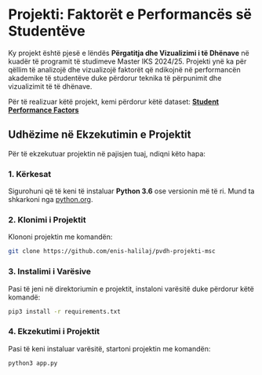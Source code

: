 # Projekti: Faktorët e Performancës së Studentëve

Ky projekt është pjesë e lëndës **Përgatitja dhe Vizualizimi i të Dhënave** në kuadër të programit të studimeve Master IKS 2024/25. 
Projekti ynë ka për qëllim të analizojë dhe vizualizojë faktorët që ndikojnë në performancën akademike të studentëve duke përdorur teknika të përpunimit dhe vizualizimit të të dhënave.

Për të realizuar këtë projekt, kemi përdorur këtë dataset: **[Student Performance Factors](https://www.kaggle.com/datasets/lainguyn123/student-performance-factors)**

## Udhëzime në Ekzekutimin e Projektit
Për të ekzekutuar projektin në pajisjen tuaj, ndiqni këto hapa:

### 1. Kërkesat
Sigurohuni që të keni të instaluar **Python 3.6** ose versionin më të ri. Mund ta shkarkoni nga [python.org](https://www.python.org/downloads/).

### 2. Klonimi i Projektit
Klononi projektin me komandën:
```bash
git clone https://github.com/enis-halilaj/pvdh-projekti-msc
```

### 3. Instalimi i Varësive
Pasi të jeni në direktoriumin e projektit, instaloni varësitë duke përdorur këtë komandë:
```bash
pip3 install -r requirements.txt
```

### 4. Ekzekutimi i Projektit
Pasi të keni instaluar varësitë, startoni projektin me komandën:

```bash
python3 app.py
```

